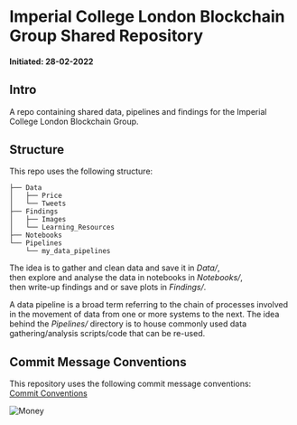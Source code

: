 # Imperial College London Blockchain Group Shared Repository

#### Initiated: 28-02-2022

## Intro
A repo containing shared data, pipelines and findings for the Imperial College London Blockchain Group.  

## Structure
This repo uses the following structure:  

```
├── Data  
│   ├── Price    
│   └── Tweets    
├── Findings  
│   ├── Images  
│   └── Learning_Resources    
├── Notebooks  
└── Pipelines  
    └── my_data_pipelines  
```
  
The idea is to gather and clean data and save it in *Data/*,  
then explore and analyse the data in notebooks in *Notebooks/*,  
then write-up findings and or save plots in *Findings/*.   

A data pipeline is a broad term referring to the 
chain of processes involved in the movement of data
from one or more systems to the next. The idea behind
the *Pipelines/* directory is to house commonly used data
gathering/analysis scripts/code that can be re-used.   

## Commit Message Conventions
This repository uses the following commit message conventions:  
[Commit Conventions](https://dev.to/i5han3/git-commit-message-convention-that-you-can-follow-1709)  

![Money]("https://giphy.com/embed/qXR53U25GPeocwivdd/video")
